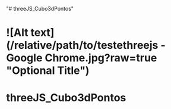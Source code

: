 "# threeJS_Cubo3dPontos" 
# ![Alt text](/relative/path/to/testethreejs - Google Chrome.jpg?raw=true "Optional Title")
# threeJS_Cubo3dPontos
